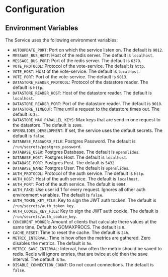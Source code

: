 <!--- Code generated with go generate ./... DO NOT EDIT. --->
# Configuration

## Environment Variables

The Service uses the following environment variables:

* `AUTOUPDATE_PORT`: Port on which the service listen on. The default is `9012`.
* `MESSAGE_BUS_HOST`: Host of the redis server. The default is `localhost`.
* `MESSAGE_BUS_PORT`: Port of the redis server. The default is `6379`.
* `VOTE_PROTOCOL`: Protocol of the vote-service. The default is `http`.
* `VOTE_HOST`: Host of the vote-service. The default is `localhost`.
* `VOTE_PORT`: Port of the vote-service. The default is `9013`.
* `DATASTORE_READER_PROTOCOL`: Protocol of the datastore reader. The default is `http`.
* `DATASTORE_READER_HOST`: Host of the datastore reader. The default is `localhost`.
* `DATASTORE_READER_PORT`: Port of the datastore reader. The default is `9010`.
* `DATASTORE_TIMEOUT`: Time until a request to the datastore times out. The default is `3s`.
* `DATASTORE_MAX_PARALLEL_KEYS`: Max keys that are send in one request to the datastore. The default is `1000`.
* `OPENSLIDES_DEVELOPMENT`: If set, the service uses the default secrets. The default is `false`.
* `DATABASE_PASSWORD_FILE`: Postgres Password. The default is `/run/secrets/postgres_password`.
* `DATABASE_USER`: Postgres Database. The default is `openslides`.
* `DATABASE_HOST`: Postgres Host. The default is `localhost`.
* `DATABASE_PORT`: Postgres Post. The default is `5432`.
* `DATABASE_NAME`: Postgres User. The default is `openslides`.
* `AUTH_PROTOCOL`: Protocol of the auth service. The default is `http`.
* `AUTH_HOST`: Host of the auth service. The default is `localhost`.
* `AUTH_PORT`: Port of the auth service. The default is `9004`.
* `AUTH_FAKE`: Use user id 1 for every request. Ignores all other auth environment variables. The default is `false`.
* `AUTH_TOKEN_KEY_FILE`: Key to sign the JWT auth tocken. The default is `/run/secrets/auth_token_key`.
* `AUTH_COOKIE_KEY_FILE`: Key to sign the JWT auth cookie. The default is `/run/secrets/auth_cookie_key`.
* `CONCURENT_WORKER`: Amount of clients that calculate there values at the same time. Default to GOMAXPROCS. The default is `0`.
* `CACHE_RESET`: Time to reset the cache. The default is `24h`.
* `METRIC_INTERVAL`: Time in how often the metrics are gathered. Zero disables the metrics. The default is `5m`.
* `METRIC_SAVE_INTERVAL`: Interval, how often the metric should be saved to redis. Redis will ignore entries, that are twice at old then the save interval. The default is `5m`.
* `DISABLE_CONNECTION_COUNT`: Do not count connections. The default is `false`.
